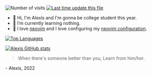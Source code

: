 <!--
**Alexis12119/Alexis12119** is a ✨ _special_ ✨ repository because its `README.md` (this file) appears on your GitHub profile.

Here are some ideas to get you started:

- 🔭 I’m currently working on ...
- 🌱 I’m currently learning ...
- 👯 I’m looking to collaborate on ...
- 🤔 I’m looking for help with ...
- 💬 Ask me about ...
- 📫 How to reach me: ...
- 😄 Pronouns: ...
- ⚡ Fun fact: ...
-->

![Number of visits](https://badges.pufler.dev/visits/Alexis12119/Alexis12119 "Number of visits")
[![Last time update this file](https://img.shields.io/github/last-commit/Alexis12119/Alexis12119?label=profile%20updated&style=flat-square "Last time update this file")](https://github.com/Alexis12119/Alexis12119)

* 👋 Hi, I'm Alexis and I'm gonna be college student this year.
* 🌱 I’m currently learning nothing. 
* 💖 I love [neovim](https://github.com/neovim/neovim) and I love configuring my [neovim configuration](https://github.com/Alexis12119/dotfiles-windows/tree/dotfiles/nvim).

[![Top Languages](https://github-readme-stats.vercel.app/api/top-langs/?username=Alexis12119&layout=compact&show_icons=true&theme=dark)](https://github.com/Alexis12119?tab=repositories)

[![Alexis GitHub stats](https://github-readme-stats.vercel.app/api?username=Alexis12119&show_icons=true&theme=dark)](https://github.com/anuraghazra/github-readme-stats)

> When there's someone better than you, Learn from him/her.

\- Alexis, 2022
